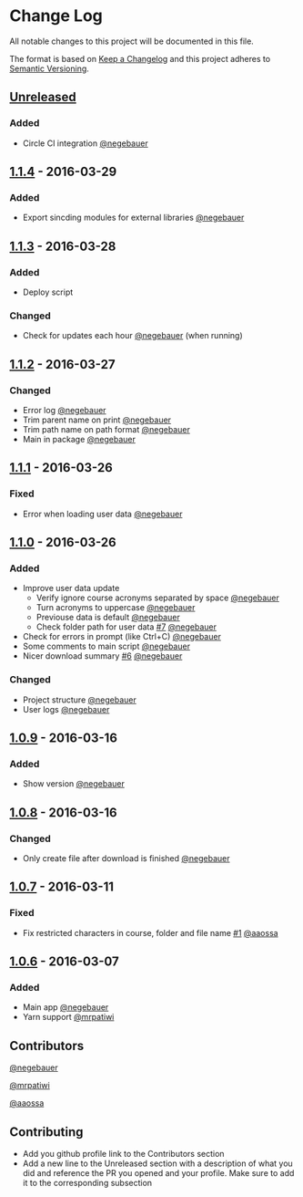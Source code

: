 # Change Log
All notable changes to this project will be documented in this file.

The format is based on [Keep a Changelog](http://keepachangelog.com/)
and this project adheres to [Semantic Versioning](http://semver.org/).

## [Unreleased]
[//]: ### (Added)
[//]: ### (Changed)
[//]: ### (Deprecated)
[//]: ### (Removed)
[//]: ### (Fixed)
[//]: ### (Security)

### Added
- Circle CI integration [@negebauer]

## [1.1.4] - 2016-03-29
### Added
- Export sincding modules for external libraries [@negebauer]

## [1.1.3] - 2016-03-28
### Added
- Deploy script

### Changed
- Check for updates each hour [@negebauer] (when running)

## [1.1.2] - 2016-03-27
### Changed
- Error log [@negebauer]
- Trim parent name on print [@negebauer]
- Trim path name on path format [@negebauer]
- Main in package [@negebauer]

## [1.1.1] - 2016-03-26
### Fixed
- Error when loading user data [@negebauer]

## [1.1.0] - 2016-03-26
### Added
- Improve user data update
  - Verify ignore course acronyms separated by space [@negebauer]
  - Turn acronyms to uppercase [@negebauer]
  - Previouse data is default [@negebauer]
  - Check folder path for user data [#7](https://github.com/open-source-uc/sincding/issues/7) [@negebauer]
- Check for errors in prompt (like Ctrl+C) [@negebauer]
- Some comments to main script [@negebauer]
- Nicer download summary [#6](https://github.com/open-source-uc/sincding/issues/6) [@negebauer]

### Changed
- Project structure [@negebauer]
- User logs [@negebauer]

## [1.0.9] - 2016-03-16
### Added
- Show version [@negebauer]

## [1.0.8] - 2016-03-16
### Changed
- Only create file after download is finished [@negebauer]

## [1.0.7] - 2016-03-11
### Fixed
- Fix restricted characters in course, folder and file name [#1](https://github.com/open-source-uc/sincding/pull/#1) [@aaossa]

## [1.0.6] - 2016-03-07
### Added
- Main app [@negebauer]
- Yarn support [@mrpatiwi]

[Unreleased]: https://github.com/open-source-uc/sincding/compare/v1.1.4...HEAD
[1.1.4]: https://github.com/open-source-uc/sincding/compare/v1.1.3...v1.1.4
[1.1.3]: https://github.com/open-source-uc/sincding/compare/v1.1.2...v1.1.3
[1.1.2]: https://github.com/open-source-uc/sincding/compare/v1.1.1...v1.1.2
[1.1.1]: https://github.com/open-source-uc/sincding/compare/v1.1.0...v1.1.1
[1.1.0]: https://github.com/open-source-uc/sincding/compare/v1.0.9...v1.1.0
[1.0.9]: https://github.com/open-source-uc/sincding/compare/v1.0.8...v1.0.9
[1.0.8]: https://github.com/open-source-uc/sincding/compare/v1.0.7...v1.0.8
[1.0.7]: https://github.com/open-source-uc/sincding/compare/v1.0.6...v1.0.7
[1.0.6]: https://github.com/open-source-uc/sincding/compare/v1.0.0...v1.0.6

## Contributors

[@negebauer]:https://github.com/negebauer
[@negebauer]

[@mrpatiwi]:https://github.com/mrpatiwi
[@mrpatiwi]

[@aaossa]:https://github.com/aaossa
[@aaossa]

## Contributing

- Add you github profile link to the Contributors section
- Add a new line to the Unreleased section with a description of what you did and reference the PR you opened and your profile. Make sure to add it to the corresponding subsection
